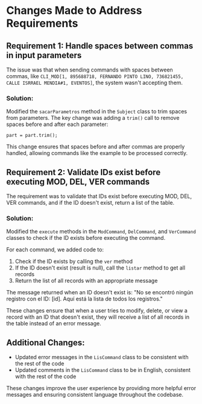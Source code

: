 # Changes Made to Address Requirements

## Requirement 1: Handle spaces between commas in input parameters
The issue was that when sending commands with spaces between commas, like `CLI_MOD[1, 895688718, FERNANDO PINTO LINO, 736821455, CALLE ISRRAEL MENDIA#1, EVENTOS]`, the system wasn't accepting them.

### Solution:
Modified the `sacarParametros` method in the `Subject` class to trim spaces from parameters. The key change was adding a `trim()` call to remove spaces before and after each parameter:

```
part = part.trim();
```

This change ensures that spaces before and after commas are properly handled, allowing commands like the example to be processed correctly.

## Requirement 2: Validate IDs exist before executing MOD, DEL, VER commands

The requirement was to validate that IDs exist before executing MOD, DEL, VER commands, and if the ID doesn't exist, return a list of the table.

### Solution:
Modified the `execute` methods in the `ModCommand`, `DelCommand`, and `VerCommand` classes to check if the ID exists before executing the command.

For each command, we added code to:
1. Check if the ID exists by calling the `ver` method
2. If the ID doesn't exist (result is null), call the `listar` method to get all records
3. Return the list of all records with an appropriate message

The message returned when an ID doesn't exist is:
"No se encontró ningún registro con el ID: [id]. Aquí está la lista de todos los registros."

These changes ensure that when a user tries to modify, delete, or view a record with an ID that doesn't exist, they will receive a list of all records in the table instead of an error message.

## Additional Changes:
- Updated error messages in the `LisCommand` class to be consistent with the rest of the code
- Updated comments in the `LisCommand` class to be in English, consistent with the rest of the code

These changes improve the user experience by providing more helpful error messages and ensuring consistent language throughout the codebase.